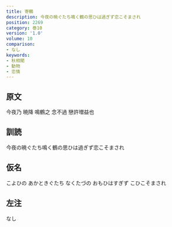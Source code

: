 ```yaml
---
title: 寄鶴
description: 今夜の暁ぐたち鳴く鶴の思ひは過ぎず恋こそまされ
position: 2269
category: 巻10
version: '1.0'
volume: 10
comparison:
- なし
keywords:
- 秋相聞
- 動物
- 恋情
---
```


## 原文

今夜乃 暁降 鳴鶴之 念不過 戀許増益也

## 訓読

今夜の暁ぐたち鳴く鶴の思ひは過ぎず恋こそまされ

## 仮名

こよひの あかときぐたち なくたづの おもひはすぎず こひこそまされ

## 左注

なし
